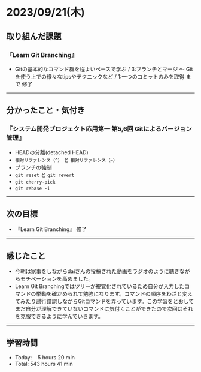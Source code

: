 # 2023/09/21(木) 

## 取り組んだ課題
### 『Learn Git Branching』
- Gitの基本的なコマンド群を程よいペースで学ぶ / 3:ブランチとマージ 〜 Gitを使う上での様々なtipsやテクニックなど / 1:一つのコミットのみを取得 まで 修了
---

## 分かったこと・気付き
### 『システム開発プロジェクト応用第一 第5,6回 Gitによるバージョン管理』
- HEADの分離(detached HEAD)
- `相対リファレンス（^）` と `相対リファレンス（~）` 
- ブランチの強制
- `git reset` と `git revert`
- `git cherry-pick`
- `git rebase -i`
---

## 次の目標
- 『Learn Git Branching』 修了
---

## 感じたこと
- 今朝は家事をしながらdaiさんの投稿された動画をラジオのように聴きながらモチベーションを高めました。
- Learn Git Branchingではツリーが視覚化されているため自分が入力したコマンドの挙動を確かめられて勉強になります。コマンドの順序をわざと変えてみたり試行錯誤しながらGitコマンドを弄っています。この学習をとおしてまだ自分が理解できていないコマンドに気付くことができたので次回はそれを克服できるように学んでいきます。
---

## 学習時間
- Today:&nbsp;&nbsp;&nbsp; 5 hours 20 min
- Total: 543 hours 41 min

